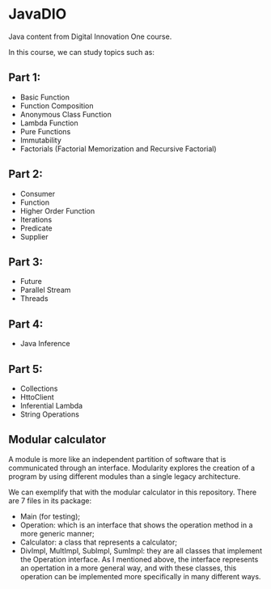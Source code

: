 # JavaDIO
Java content from Digital Innovation One course.

In this course, we can study topics such as:

## Part 1:
- Basic Function
- Function Composition
- Anonymous Class Function
- Lambda Function
- Pure Functions
- Immutability
- Factorials (Factorial Memorization and Recursive Factorial)

## Part 2:
- Consumer
- Function
- Higher Order Function
- Iterations
- Predicate
- Supplier

## Part 3:
- Future
- Parallel Stream
- Threads

## Part 4:
- Java Inference

## Part 5:
- Collections
- HttoClient
- Inferential Lambda
- String Operations

## Modular calculator
A module is more like an independent partition of software that is communicated through an interface. Modularity explores the creation of a program by using different modules than a single legacy architecture.

We can exemplify that with the modular calculator in this repository. There are 7 files in its package:
- Main (for testing);
- Operation: which is an interface that shows the operation method in a more generic manner;
- Calculator: a class that represents a calculator;
- DivImpl, MultImpl, SubImpl, SumImpl: they are all classes that implement the Operation interface. As I mentioned above, the interface represents an opertation in a more general way, and with these classes, this operation can be implemented more specifically in many different ways.
